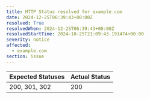 ```yaml
---
title: HTTP Status resolved for example.com
date: 2024-12-25T06:39:43+00:00Z
resolved: True
resolvedWhen: 2024-12-25T06:39:43+00:00Z
resolvedStartTime: 2024-10-25T21:09:43.191474+00:00
severity: notice
affected:
  - example.com
section: issue
---
```


| Expected Statuses | Actual Status  |
|-------------------|----------------|
| 200, 301, 302 | 200 |
